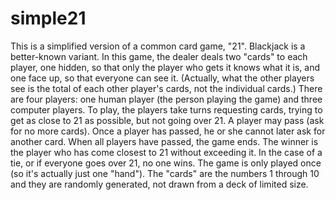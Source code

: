 # simple21
This is a simplified version of a common card game, "21". Blackjack is a better-known variant.
In this game, the dealer deals two "cards" to each player, one hidden, so that only the player
who gets it knows what it is, and one face up, so that everyone can see it. (Actually, what the
other players see is the total of each other player's cards, not the individual cards.)
There are four players: one human player (the person playing the game) and three computer
players. To play, the players take turns requesting cards, trying to get as close to 21 as
possible, but not going over 21. A player may pass (ask for no more cards). Once a player has
passed, he or she cannot later ask for another card. When all players have passed, the game
ends.
The winner is the player who has come closest to 21 without exceeding it. In the case of a tie,
or if everyone goes over 21, no one wins.
The game is only played once (so it's actually just one "hand").
The "cards" are the numbers 1 through 10 and they are randomly generated, not drawn from a
deck of limited size.
